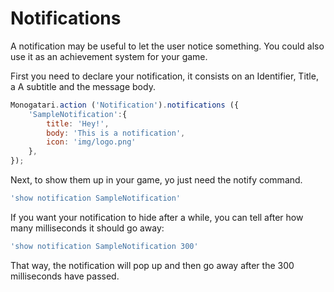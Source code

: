 # Notifications

A notification may be useful to let the user notice something. You could also use it as an achievement system for your game.

First you need to declare your notification, it consists on an Identifier, Title, a A subtitle and the message body.

```javascript
Monogatari.action ('Notification').notifications ({
    'SampleNotification':{
        title: 'Hey!',
        body: 'This is a notification',
        icon: 'img/logo.png'
    },
});
```

Next, to show them up in your game, yo just need the notify command.

```javascript
'show notification SampleNotification'
```

If you want your notification to hide after a while, you can tell after how many milliseconds it should go away:

```javascript
'show notification SampleNotification 300'
```

That way, the notification will pop up and then go away after the 300 milliseconds have passed.

